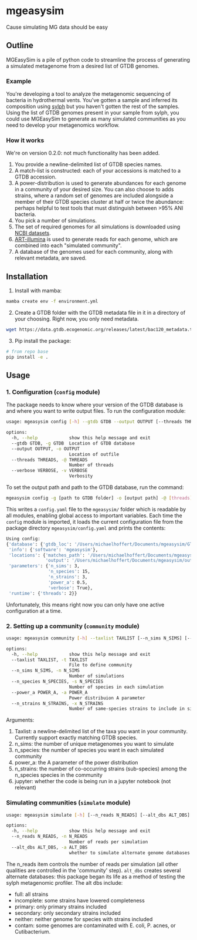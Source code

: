 # mgeasysim

Cause simulating MG data should be easy

## Outline

MGEasySim is a pile of python code to streamline the process of generating a simulated metagenome from a desired list of GTDB genomes.

### Example

You're developing a tool to analyze the metagenomic sequencing of bacteria in hydrothermal vents. You've gotten a sample and inferred its composition using [sylph](https://github.com/bluenote-1577/sylph) but you haven't gotten the rest of the samples. Using the list of GTDB genomes present in your sample from sylph, you could use MGEasySim to generate as many simulated communities as you need to develop your metagenomics workflow.

### How it works

We're on version 0.2.0: not much functionality has been added.

1. You provide a newline-delimited list of GTDB species names.
2. A match-list is constructed: each of your accessions is matched to a GTDB accession. 
3. A power-distribution is used to generate abundances for each genome in a community of your desired size. You can also choose to adds strains, where a random set of genomes are included alongside a member of their GTDB species cluster at half or twice the abundance: perhaps helpful to test tools that must distinguish between >95% ANI bacteria.
4. You pick a number of simulations.
5. The set of required genomes for all simulations is downloaded using [NCBI datasets](https://github.com/ncbi/datasets).
6. [ART-illumina](https://www.niehs.nih.gov/research/resources/software/biostatistics/art) is used to generate reads for each genome, which are combined into each "simulated community".
7. A database of the genomes used for each community, along with relevant metadata, are saved.

## Installation

1. Install with mamba:

```bash
mamba create env -f environment.yml
```

2. Create a GTDB folder with the GTDB metadata file in it in a directory of your choosing. Right now, you only need metadata.

```bash
wget https://data.gtdb.ecogenomic.org/releases/latest/bac120_metadata.tsv.gz
```

3. Pip install the package:

```bash
# from repo base
pip install -e .
```

## Usage

### 1. Configuration (`config` module)
The package needs to know where your version of the GTDB database is and where you want to write output files. To run the configuration module:
```bash
usage: mgeasysim config [-h] --gtdb GTDB --output OUTPUT [--threads THREADS] [--verbose VERBOSE]

options:
  -h, --help            show this help message and exit
  --gtdb GTDB, -g GTDB  Location of GTDB database
  --output OUTPUT, -o OUTPUT
                        Location of outfile
  --threads THREADS, -@ THREADS
                        Number of threads
  --verbose VERBOSE, -v VERBOSE
                        Verbosity
```

To set the output path and path to the GTDB database, run the command:

```bash
mgeasysim config -g [path to GTDB folder] -o [output path] -@ [threads]
```
This writes a `config.yaml` file to the `mgeasysim/` folder which is readable by all modules, enabling global access to important variables.
Each time the `config` module is imported, it loads the current configuration file from the package directory `mgeasysim/config.yaml` and prints the contents:

```bash
Using config:
{'database': {'gtdb_loc': '/Users/michaelhoffert/Documents/mgeasysim/GTDB_r220'},
 'info': {'software': 'mgeasysim'},
 'locations': {'matches_path': '/Users/michaelhoffert/Documents/mgeasysim/output_test/matches.tsv.gz',
               'output': '/Users/michaelhoffert/Documents/mgeasysim/output_test'},
 'parameters': {'n_sims': 3,
                'n_species': 15,
                'n_strains': 3,
                'power_a': 0.5,
                'verbose': True},
 'runtime': {'threads': 2}}
```

Unfortunately, this means right now you can only have one active configuration at a time.

### 2. Setting up a community (`community` module)

```bash
usage: mgeasysim community [-h] --taxlist TAXLIST [--n_sims N_SIMS] [--n_species N_SPECIES] [--power_a POWER_A] [--n_strains N_STRAINS]

options:
  -h, --help            show this help message and exit
  --taxlist TAXLIST, -t TAXLIST
                        File to define community
  --n_sims N_SIMS, -n N_SIMS
                        Number of simulations
  --n_species N_SPECIES, -s N_SPECIES
                        Number of species in each simulation
  --power_a POWER_A, -a POWER_A
                        Power distribuion A parameter
  --n_strains N_STRAINS, -x N_STRAINS
                        Number of same-species strains to include in simulation
```

Arguments:

1. Taxlist: a newline-delimited list of the taxa you want in your community. Currently support exactly matching GTDB species.
2. n_sims: the number of unique metagenomes you want to simulate
3. n_species: the number of species you want in each simulated community
4. power_a: the A parameter of the power distribution
5. n_strains: the number of co-occurring strains (sub-species) among the n_species species in the community
6. jupyter: whether the code is being run in a jupyter notebook (not relevant) 

### Simulating communities (`simulate` module)

```bash
usage: mgeasysim simulate [-h] [--n_reads N_READS] [--alt_dbs ALT_DBS]

options:
  -h, --help            show this help message and exit
  --n_reads N_READS, -n N_READS
                        Number of reads per simulation
  --alt_dbs ALT_DBS, -a ALT_DBS
                        whether to simulate alternate genome databases
```

The n_reads item controls the number of reads per simulation (all other qualities are controlled in the 'community' step). `alt_dbs` creates several alternate databases: this package began its life as a method of testing the sylph metagenomic profiler. The alt dbs include:

* full: all strains
* incomplete: some strains have lowered completeness
* primary: only primary strains included
* secondary: only secondary strains included
* neither: neither genome for species with strains included
* contam: some genomes are contaminated with E. coli, P. acnes, or Cutibacterium.